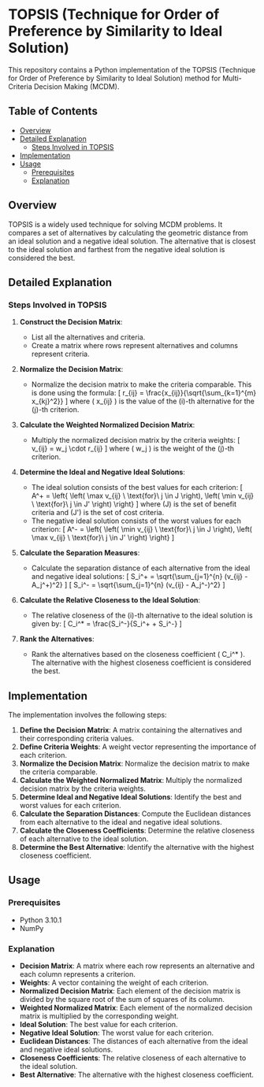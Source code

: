 # TOPSIS (Technique for Order of Preference by Similarity to Ideal Solution)

This repository contains a Python implementation of the TOPSIS (Technique for Order of Preference by Similarity to Ideal Solution) method for Multi-Criteria Decision Making (MCDM).

## Table of Contents

- [Overview](#overview)
- [Detailed Explanation](#detailed-explanation)
  - [Steps Involved in TOPSIS](#steps-involved-in-topsis)
- [Implementation](#implementation)
- [Usage](#usage)
  - [Prerequisites](#prerequisites)
  - [Explanation](#explanation)

## Overview

TOPSIS is a widely used technique for solving MCDM problems. It compares a set of alternatives by calculating the geometric distance from an ideal solution and a negative ideal solution. The alternative that is closest to the ideal solution and farthest from the negative ideal solution is considered the best.

## Detailed Explanation

### Steps Involved in TOPSIS

1. **Construct the Decision Matrix**: 
    - List all the alternatives and criteria.
    - Create a matrix where rows represent alternatives and columns represent criteria.

2. **Normalize the Decision Matrix**: 
    - Normalize the decision matrix to make the criteria comparable. This is done using the formula:
      \[
      r_{ij} = \frac{x_{ij}}{\sqrt{\sum_{k=1}^{m} x_{kj}^2}}
      \]
      where \( x_{ij} \) is the value of the \(i\)-th alternative for the \(j\)-th criterion.

3. **Calculate the Weighted Normalized Decision Matrix**:
    - Multiply the normalized decision matrix by the criteria weights:
      \[
      v_{ij} = w_j \cdot r_{ij}
      \]
      where \( w_j \) is the weight of the \(j\)-th criterion.

4. **Determine the Ideal and Negative Ideal Solutions**:
    - The ideal solution consists of the best values for each criterion:
      \[
      A^+ = \left\{ \left( \max v_{ij} \ \text{for}\ j \in J \right), \left( \min v_{ij} \ \text{for}\ j \in J' \right) \right\}
      \]
      where \(J\) is the set of benefit criteria and \(J'\) is the set of cost criteria.
    - The negative ideal solution consists of the worst values for each criterion:
      \[
      A^- = \left\{ \left( \min v_{ij} \ \text{for}\ j \in J \right), \left( \max v_{ij} \ \text{for}\ j \in J' \right) \right\}
      \]

5. **Calculate the Separation Measures**:
    - Calculate the separation distance of each alternative from the ideal and negative ideal solutions:
      \[
      S_i^+ = \sqrt{\sum_{j=1}^{n} (v_{ij} - A_j^+)^2}
      \]
      \[
      S_i^- = \sqrt{\sum_{j=1}^{n} (v_{ij} - A_j^-)^2}
      \]

6. **Calculate the Relative Closeness to the Ideal Solution**:
    - The relative closeness of the \(i\)-th alternative to the ideal solution is given by:
      \[
      C_i^* = \frac{S_i^-}{S_i^+ + S_i^-}
      \]

7. **Rank the Alternatives**:
    - Rank the alternatives based on the closeness coefficient \( C_i^* \). The alternative with the highest closeness coefficient is considered the best.

## Implementation

The implementation involves the following steps:
1. **Define the Decision Matrix**: A matrix containing the alternatives and their corresponding criteria values.
2. **Define Criteria Weights**: A weight vector representing the importance of each criterion.
3. **Normalize the Decision Matrix**: Normalize the decision matrix to make the criteria comparable.
4. **Calculate the Weighted Normalized Matrix**: Multiply the normalized decision matrix by the criteria weights.
5. **Determine Ideal and Negative Ideal Solutions**: Identify the best and worst values for each criterion.
6. **Calculate the Separation Distances**: Compute the Euclidean distances from each alternative to the ideal and negative ideal solutions.
7. **Calculate the Closeness Coefficients**: Determine the relative closeness of each alternative to the ideal solution.
8. **Determine the Best Alternative**: Identify the alternative with the highest closeness coefficient.

## Usage

### Prerequisites

- Python 3.10.1
- NumPy



### Explanation

- **Decision Matrix**: A matrix where each row represents an alternative and each column represents a criterion.
- **Weights**: A vector containing the weight of each criterion.
- **Normalized Decision Matrix**: Each element of the decision matrix is divided by the square root of the sum of squares of its column.
- **Weighted Normalized Matrix**: Each element of the normalized decision matrix is multiplied by the corresponding weight.
- **Ideal Solution**: The best value for each criterion.
- **Negative Ideal Solution**: The worst value for each criterion.
- **Euclidean Distances**: The distances of each alternative from the ideal and negative ideal solutions.
- **Closeness Coefficients**: The relative closeness of each alternative to the ideal solution.
- **Best Alternative**: The alternative with the highest closeness coefficient.
